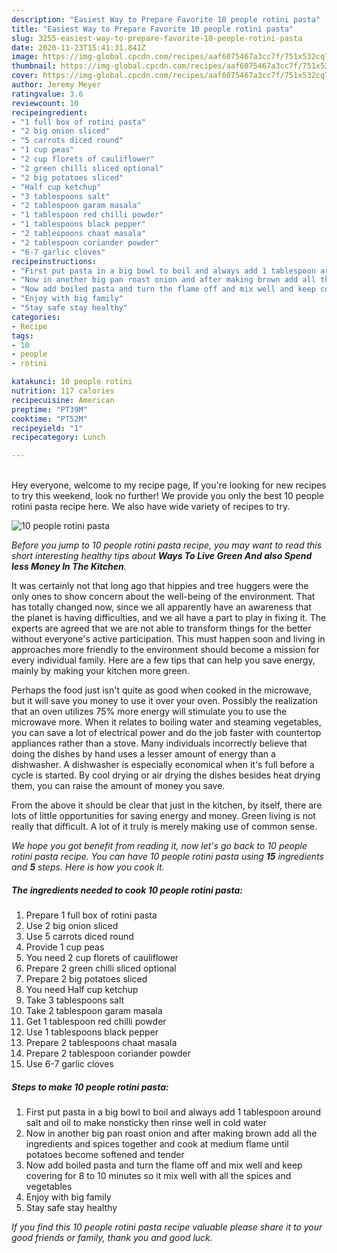 ```yaml
---
description: "Easiest Way to Prepare Favorite 10 people rotini pasta"
title: "Easiest Way to Prepare Favorite 10 people rotini pasta"
slug: 3255-easiest-way-to-prepare-favorite-10-people-rotini-pasta
date: 2020-11-23T15:41:31.841Z
image: https://img-global.cpcdn.com/recipes/aaf6075467a3cc7f/751x532cq70/10-people-rotini-pasta-recipe-main-photo.jpg
thumbnail: https://img-global.cpcdn.com/recipes/aaf6075467a3cc7f/751x532cq70/10-people-rotini-pasta-recipe-main-photo.jpg
cover: https://img-global.cpcdn.com/recipes/aaf6075467a3cc7f/751x532cq70/10-people-rotini-pasta-recipe-main-photo.jpg
author: Jeremy Meyer
ratingvalue: 3.6
reviewcount: 10
recipeingredient:
- "1 full box of rotini pasta"
- "2 big onion sliced"
- "5 carrots diced round"
- "1 cup peas"
- "2 cup florets of cauliflower"
- "2 green chilli sliced optional"
- "2 big potatoes sliced"
- "Half cup ketchup"
- "3 tablespoons salt"
- "2 tablespoon garam masala"
- "1 tablespoon red chilli powder"
- "1 tablespoons black pepper"
- "2 tablespoons chaat masala"
- "2 tablespoon coriander powder"
- "6-7 garlic cloves"
recipeinstructions:
- "First put pasta in a big bowl to boil and always add 1 tablespoon around salt and oil to make nonsticky then rinse well in cold water"
- "Now in another big pan roast onion and after making brown add all the ingredients and spices together and cook at medium flame until potatoes become softened and tender"
- "Now add boiled pasta and turn the flame off and mix well and keep covering for 8 to 10 minutes so it mix well with all the spices and vegetables"
- "Enjoy with big family"
- "Stay safe stay healthy"
categories:
- Recipe
tags:
- 10
- people
- rotini

katakunci: 10 people rotini 
nutrition: 117 calories
recipecuisine: American
preptime: "PT39M"
cooktime: "PT52M"
recipeyield: "1"
recipecategory: Lunch

---
```

<br>
Hey everyone, welcome to my recipe page, If you're looking for new recipes to try this weekend, look no further! We provide you only the best 10 people rotini pasta recipe here. We also have wide variety of recipes to try.
<br>


![10 people rotini pasta](https://img-global.cpcdn.com/recipes/aaf6075467a3cc7f/751x532cq70/10-people-rotini-pasta-recipe-main-photo.jpg)

<i>Before you jump to 10 people rotini pasta recipe, you may want to read this short interesting healthy tips about 
<strong>Ways To Live Green And also Spend less Money In The Kitchen</strong>.</i>
</br>

It was certainly not that long ago that hippies and tree huggers were the only ones to show concern about the well-being of the environment. That has totally changed now, since we all apparently have an awareness that the planet is having difficulties, and we all have a part to play in fixing it. The experts are agreed that we are not able to transform things for the better without everyone's active participation. This must happen soon and living in approaches more friendly to the environment should become a mission for every individual family. Here are a few tips that can help you save energy, mainly by making your kitchen more green.

Perhaps the food just isn't quite as good when cooked in the microwave, but it will save you money to use it over your oven. Possibly the realization that an oven utilizes 75% more energy will stimulate you to use the microwave more. When it relates to boiling water and steaming vegetables, you can save a lot of electrical power and do the job faster with countertop appliances rather than a stove. Many individuals incorrectly believe that doing the dishes by hand uses a lesser amount of energy than a dishwasher. A dishwasher is especially economical when it's full before a cycle is started. By cool drying or air drying the dishes besides heat drying them, you can raise the amount of money you save.

From the above it should be clear that just in the kitchen, by itself, there are lots of little opportunities for saving energy and money. Green living is not really that difficult. A lot of it truly is merely making use of common sense.


<i>We hope you got benefit from reading it, now let's go back to 10 people rotini pasta recipe. You can have 10 people rotini pasta using <strong>15</strong> ingredients and <strong>5</strong> steps. Here is how you cook it.
</i>

##### The ingredients needed to cook 10 people rotini pasta:

1. Prepare 1 full box of rotini pasta
1. Use 2 big onion sliced
1. Use 5 carrots diced round
1. Provide 1 cup peas
1. You need 2 cup florets of cauliflower
1. Prepare 2 green chilli sliced optional
1. Prepare 2 big potatoes sliced
1. You need Half cup ketchup
1. Take 3 tablespoons salt
1. Take 2 tablespoon garam masala
1. Get 1 tablespoon red chilli powder
1. Use 1 tablespoons black pepper
1. Prepare 2 tablespoons chaat masala
1. Prepare 2 tablespoon coriander powder
1. Use 6-7 garlic cloves


##### Steps to make 10 people rotini pasta:

1. First put pasta in a big bowl to boil and always add 1 tablespoon around salt and oil to make nonsticky then rinse well in cold water
1. Now in another big pan roast onion and after making brown add all the ingredients and spices together and cook at medium flame until potatoes become softened and tender
1. Now add boiled pasta and turn the flame off and mix well and keep covering for 8 to 10 minutes so it mix well with all the spices and vegetables
1. Enjoy with big family
1. Stay safe stay healthy


<i>If you find this 10 people rotini pasta recipe valuable please share it to your good friends or family, thank you and good luck.</i>
